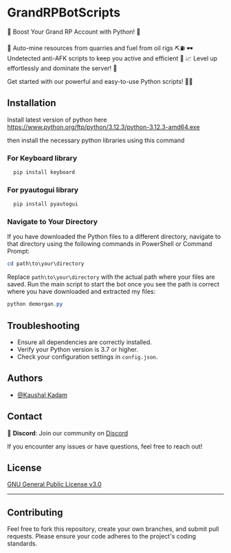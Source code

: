 
# GrandRPBotScripts

🚀 Boost Your Grand RP Account with Python! 🐍

💎 Auto-mine resources from quarries and fuel from oil rigs ⛏️⛽
🕶️ Undetected anti-AFK scripts to keep you active and efficient 💼
📈 Level up effortlessly and dominate the server! 🌟

Get started with our powerful and easy-to-use Python scripts! 🔧✨


## Installation

Install latest version of python here https://www.python.org/ftp/python/3.12.3/python-3.12.3-amd64.exe

then install the necessary python libraries using this command

### For Keyboard library
```bash
  pip install keyboard
  ```
### For pyautogui library 
```bash
  pip install pyautogui
``` 
### Navigate to Your Directory

If you have downloaded the Python files to a different directory, navigate to that directory using the following commands in PowerShell or Command Prompt:

```powershell
cd path\to\your\directory
```

Replace `path\to\your\directory` with the actual path where your files are saved.
Run the main script to start the bot once you see the path is correct where you have downloaded and extracted my files:

```powershell
python demorgan.py
```
## Troubleshooting

- Ensure all dependencies are correctly installed.
- Verify your Python version is 3.7 or higher.
- Check your configuration settings in `config.json`.
    
## Authors

- [@Kaushal Kadam](https://github.com/zack047)

## Contact

💬 **Discord**: Join our community on [Discord](https://discord.gg/your-discord-server-link)

If you encounter any issues or have questions, feel free to reach out!

## License

[GNU General Public License v3.0](https://choosealicense.com/licenses/gpl-3.0/#)

---

## Contributing
Feel free to fork this repository, create your own branches, and submit pull requests. Please ensure your code adheres to the project's coding standards.
